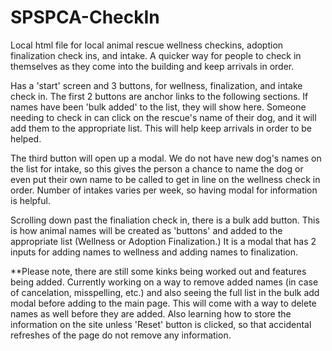 # SPSPCA-CheckIn
Local html file for local animal rescue wellness checkins, adoption finalization check ins, and intake. A quicker way for people to check in themselves as they come into the building and keep arrivals in order. 

Has a 'start' screen and 3 buttons, for wellness, finalization, and intake check in. The first 2 buttons are anchor links to the following sections. If names have been 'bulk added' to the list, they will show here. Someone needing to check in can click on the rescue's name of their dog, and it will add them to the appropriate list. This will help keep arrivals in order to be helped. 

The third button will open up a modal. We do not have new dog's names on the list for intake, so this gives the person a chance to name the dog or even put their own name to be called to get in line on the wellness check in order. Number of intakes varies per week, so having modal for information is helpful. 

Scrolling down past the finaliation check in, there is a bulk add button. This is how animal names will be created as 'buttons' and added to the appropriate list (Wellness or Adoption Finalization.) It is a modal that has 2 inputs for adding names to wellness and adding names to finalization. 

**Please note, there are still some kinks being worked out and features being added. Currently working on a way to remove added names (in case of cancelation, misspelling, etc.) and also seeing the full list in the bulk add modal before adding to the main page. This will come with a way to delete names as well before they are added. Also learning how to store the information on the site unless 'Reset' button is clicked, so that accidental refreshes of the page do not remove any information. 
